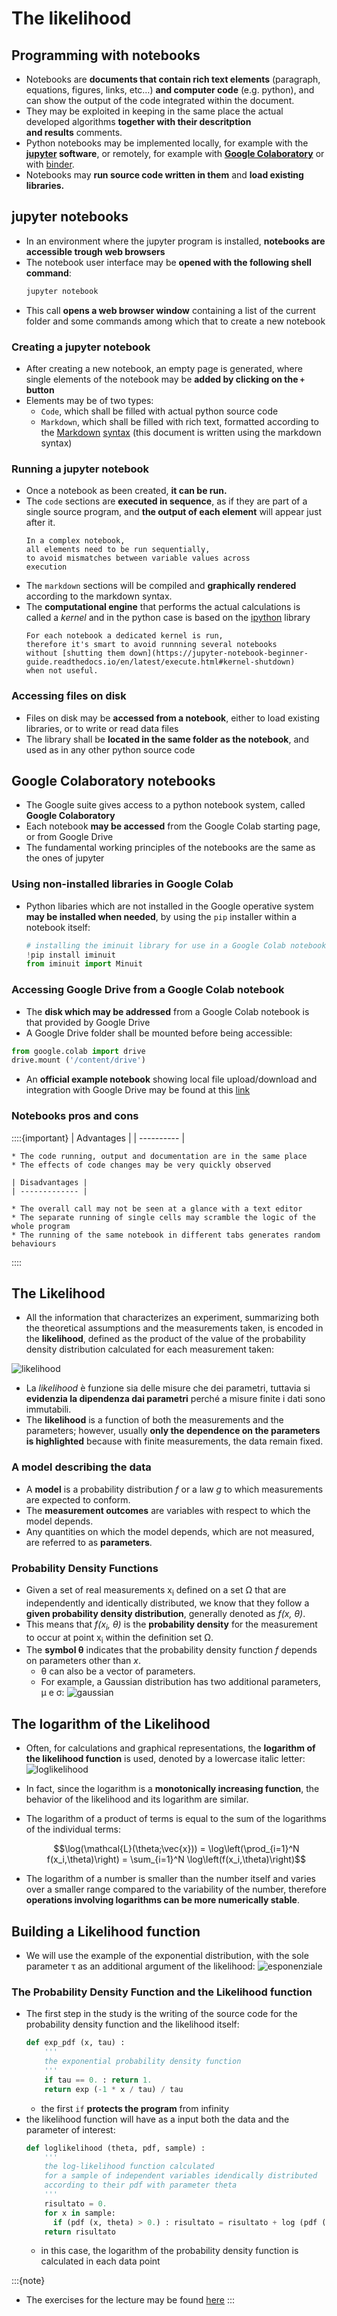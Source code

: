 # The likelihood

## Programming with notebooks

  * Notebooks are **documents that contain
    rich text elements** (paragraph, equations, figures, links, etc…)
    **and computer code** (e.g. python),
    and can show the output of the code integrated within the document.
  * They may be exploited in keeping in the same place
    the actual developed algorithms
    **together with their descritption  
    and results** comments.
  * Python notebooks may be implemented locally, 
    for example with the **[jupyter](https://jupyter.org/) software**,
    or remotely, for example with **[Google Colaboratory](https://colab.research.google.com/?hl=it)**
    or with [binder](https://mybinder.org/).
  * Notebooks may **run source code written in them**
    and **load existing libraries.**

## jupyter notebooks

  * In an environment where the jupyter program is installed,
    **notebooks are accessible trough web browsers**
  * The notebook user interface may be **opened with the following shell command**:  
    ```bash
    jupyter notebook
    ```
  * This call **opens a web browser window** containing
    a list of the current folder and some commands
    among which that to create a new notebook

### Creating a jupyter notebook

  * After creating a new notebook,
    an empty page is generated,
    where single elements of the notebook may be **added
    by clicking on the ```+``` button**
  * Elements may be of two types:
    * ```Code```, which shall be filled with actual python source code
    * ```Markdown```, which shall be filled with rich text, 
      formatted according to the [Markdown](https://www.markdownguide.org/) 
      [syntax](https://www.markdownguide.org/cheat-sheet/)
      (this document is written using the markdown syntax)

### Running a jupyter notebook

  * Once a notebook as been created,
    **it can be run.**
  * The ```code``` sections are **executed in sequence**,
    as if they are part of a single source program,
    and **the output of each element**
    will appear just after it.
    ```{warning}
    In a complex notebook,
    all elements need to be run sequentially,
    to avoid mismatches between variable values across 
    execution
    ```   
  * The ```markdown``` sections will be compiled
    and **graphically rendered** according to the markdown syntax.   
  * The **computational engine** that performs the actual calculations
    is called a *kernel*
    and in the python case is based on the [ipython](https://pypi.org/project/ipython/) library
    ```{warning}
    For each notebook a dedicated kernel is run,
    therefore it's smart to avoid runnning several notebooks
    without [shutting them down](https://jupyter-notebook-beginner-guide.readthedocs.io/en/latest/execute.html#kernel-shutdown)
    when not useful.
    ```

### Accessing files on disk

  * Files on disk may be **accessed from a notebook**,
    either to load existing libraries,
    or to write or read data files
  * The library shall be **located in the same folder as the notebook**,
    and used as in any other python source code 

## Google Colaboratory notebooks

  * The Google suite gives access to a python notebook system, called **Google Colaboratory**
  * Each notebook **may be accessed** from the Google Colab starting page,
    or from Google Drive
  * The fundamental working principles of the notebooks are the same 
    as the ones of jupyter

### Using non-installed libraries in Google Colab

  * Python libaries which are not installed in the Google operative system
    **may be installed when needed**, 
    by using the ```pip``` installer within a notebook itself:
    ```python
    # installing the iminuit library for use in a Google Colab notebook
    !pip install iminuit
    from iminuit import Minuit
    ```

### Accessing Google Drive from a Google Colab notebook

  * The **disk which may be addressed** from a Google Colab notebook
    is that provided by Google Drive
  * A Google Drive folder shall be mounted before being accessible:
  ```python
  from google.colab import drive
  drive.mount ('/content/drive')
  ```  
  * An **official example notebook** showing local file upload/download 
    and integration with Google Drive may be found at this [link](https://colab.research.google.com/notebooks/io.ipynb#scrollTo=vz-jH8T_Uk2c) 

### Notebooks pros and cons

  ::::{important}
    | Advantages |
    | ---------- |

    * The code running, output and documentation are in the same place
    * The effects of code changes may be very quickly observed

    | Disadvantages |
    | ------------- |

    * The overall call may not be seen at a glance with a text editor
    * The separate running of single cells may scramble the logic of the whole program
    * The running of the same notebook in different tabs generates random behaviours
  ::::


## The Likelihood

  * All the information that characterizes an experiment, 
    summarizing both the theoretical assumptions and the measurements taken, 
    is encoded in the **likelihood**, 
    defined as the product of the value of the probability density distribution 
    calculated for each measurement taken:
<!--
    $$
    \mathcal{L} = \mathcal{L}(\theta;\vec{x}) = f(x_1,\theta)\times ... \times f(x_N,\theta) = \prod_{i=1}^N f(x_i,\theta)
    $$ -->
  ![likelihood](../../figs/likelihood.png)
  * La *likelihood* è funzione sia delle misure che dei parametri,
    tuttavia si **evidenzia la dipendenza dai parametri** perché
    a misure finite i dati sono immutabili.
  * The **likelihood** is a function of both the measurements and the parameters; 
    however, usually **only the dependence on the parameters is highlighted**
    because with finite measurements, the data remain fixed.

### A model describing the data

  * A **model** is a probability distribution *f* or a law *g* to which measurements are expected to conform.
  * The **measurement outcomes** are variables with respect to which the model depends.
  * Any quantities on which the model depends, which are not measured, are referred to as **parameters**.

### Probability Density Functions

  * Given a set of real measurements x<sub>i</sub> defined on a set &Omega; 
    that are independently and identically distributed, 
    we know that they follow a **given probability density distribution**, 
    generally denoted as *f(x, &theta;)*.
  * This means that *f(x<sub>i</sub>, &theta;)* is the **probability density** 
    for the measurement to occur at point x<sub>i</sub> within the definition set &Omega;.
  * The **symbol &theta;** indicates that the probability density function *f* 
    depends on parameters other than *x*.
    * &theta; can also be a vector of parameters.
    * For example, a Gaussian distribution has two additional parameters, &mu; e &sigma;:
![gaussian](../../figs/gaussian.png)

## The logarithm of the Likelihood

  * Often, for calculations and graphical representations, 
    the **logarithm of the likelihood function** is used, 
    denoted by a lowercase italic letter:
![loglikelihood](../../figs/loglikelihood.png)
  * In fact, since the logarithm is a **monotonically increasing function**, 
    the behavior of the likelihood and its logarithm are similar.
  * The logarithm of a product of terms 
    is equal to the sum of the logarithms of the individual terms:

    $$\log(\mathcal{L}(\theta;\vec{x})) = \log\left(\prod_{i=1}^N f(x_i,\theta)\right) = \sum_{i=1}^N \log\left(f(x_i,\theta)\right)$$

  * The logarithm of a number is smaller than the number itself 
    and varies over a smaller range compared to the variability of the number, 
    therefore **operations involving logarithms can be more numerically stable**.

## Building a Likelihood function

  * We will use the example of the exponential distribution, 
    with the sole parameter &tau; as an additional argument of the likelihood:
![esponenziale](../../figs/esponenziale.png)

### The Probability Density Function and the Likelihood function

  * The first step in the study is the writing of the source code for the
    probability density function and the likelihood itself:
    ```py
    def exp_pdf (x, tau) :
        '''
        the exponential probability density function
        '''
        if tau == 0. : return 1.
        return exp (-1 * x / tau) / tau
    ```
    * the first ```if``` **protects the program** from infinity
  * the likelihood function will have as a input
    both the data and the parameter of interest:
    ```py
    def loglikelihood (theta, pdf, sample) :
        '''
        the log-likelihood function calculated
        for a sample of independent variables idendically distributed 
        according to their pdf with parameter theta
        '''
        risultato = 0.
        for x in sample:
          if (pdf (x, theta) > 0.) : risultato = risultato + log (pdf (x, theta))    
        return risultato
    ```
    * in this case,
      the logarithm of the probability density function is calculated
      in each data point

:::{note}
  * The exercises for the lecture may be found [here](EXERCISES.md)
:::
